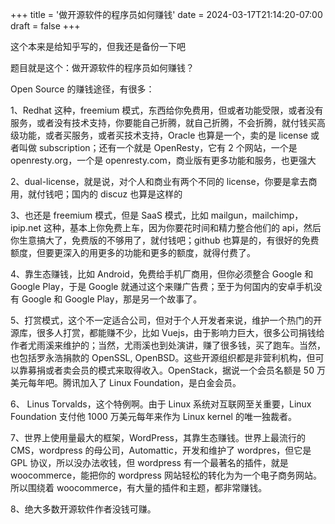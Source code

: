 +++
title = '做开源软件的程序员如何赚钱'
date = 2024-03-17T21:14:20-07:00
draft = false
+++

这个本来是给知乎写的，但我还是备份一下吧

题目就是这个：做开源软件的程序员如何赚钱？

Open Source 的赚钱途径，有很多：

1、Redhat 这种，freemium 模式，东西给你免费用，但或者功能受限，或者没有服务，或者没有技术支持，你要能自己折腾，就自己折腾，不会折腾，就付钱买高级功能，或者买服务，或者买技术支持，Oracle 也算是一个，卖的是 license 或者叫做 subscription；还有一个就是 OpenResty，它有 2 个网站，一个是 openresty.org，一个是 openresty.com，商业版有更多功能和服务，也更强大

2、dual-license，就是说，对个人和商业有两个不同的 license，你要是拿去商用，就付钱吧；国内的 discuz 也算是这样的

3、也还是 freemium 模式，但是 SaaS 模式，比如 mailgun，mailchimp，ipip.net 这种，基本上你免费上车，因为你要花时间和精力整合他们的 api，然后你生意搞大了，免费版的不够用了，就付钱吧；github 也算是的，有很好的免费额度，但要更深入的用更多的功能和更多的额度，就得付费了。

4、靠生态赚钱，比如 Android，免费给手机厂商用，但你必须整合 Google 和 Google Play，于是 Google 就通过这个来赚广告费；至于为何国内的安卓手机没有 Google 和 Google Play，那是另一个故事了。

5、打赏模式，这个不一定适合公司，但对于个人开发者来说，维护一个热门的开源库，很多人打赏，都能赚不少，比如 Vuejs，由于影响力巨大，很多公司捐钱给作者尤雨溪来维护的；当然，尤雨溪也到处演讲，赚了很多钱，买了跑车。当然，也包括罗永浩捐款的 OpenSSL, OpenBSD。这些开源组织都是非营利机构，但可以靠募捐或者卖会员的模式来取得收入。OpenStack，据说一个会员名额是 50 万美元每年吧。腾讯加入了 Linux Foundation，是白金会员。

6、 Linus Torvalds，这个特例啊。由于 Linux 系统对互联网至关重要，Linux Foundation 支付他 1000 万美元每年来作为 Linux kernel 的唯一独裁者。

7、世界上使用量最大的框架，WordPress，其靠生态赚钱。世界上最流行的 CMS，wordpress 的母公司，Automattic，开发和维护了 wordpres，但它是 GPL 协议，所以没办法收钱，但 wordpress 有一个最著名的插件，就是 woocommerce，能把你的 wordpress 网站轻松的转化为为一个电子商务网站。所以围绕着 woocommerce，有大量的插件和主题，都非常赚钱。

8、绝大多数开源软件作者没钱可赚。
